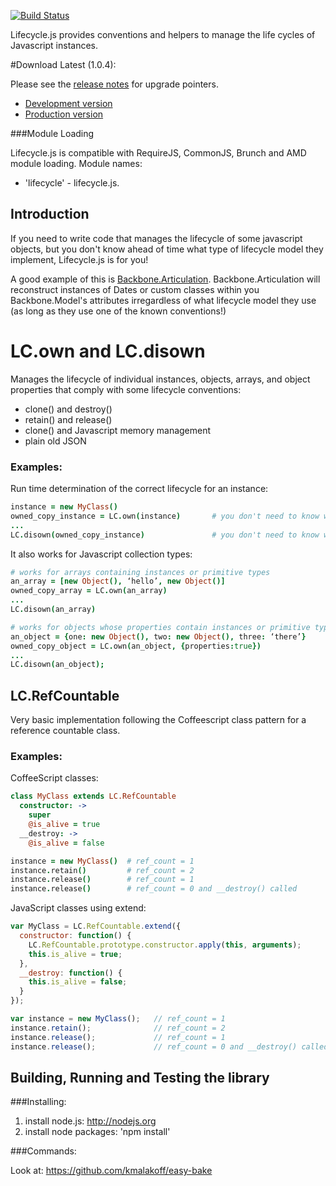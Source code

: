 [![Build Status](https://secure.travis-ci.org/kmalakoff/lifecycle.png)](http://travis-ci.org/kmalakoff/lifecycle#master)

Lifecycle.js provides conventions and helpers to manage the life cycles of Javascript instances.

#Download Latest (1.0.4):

Please see the [release notes](https://github.com/kmalakoff/lifecycle/blob/master/RELEASE_NOTES.md) for upgrade pointers.

* [Development version](https://raw.github.com/kmalakoff/lifecycle/1.0.4/lifecycle.js)
* [Production version](https://raw.github.com/kmalakoff/lifecycle/1.0.4/lifecycle.min.js)

###Module Loading

Lifecycle.js is compatible with RequireJS, CommonJS, Brunch and AMD module loading. Module names:

* 'lifecycle' - lifecycle.js.

Introduction
------------
If you need to write code that manages the lifecycle of some javascript objects, but you don't know ahead of time what type of lifecycle model they implement, Lifecycle.js is for you!

A good example of this is [Backbone.Articulation](https://github.com/kmalakoff/backbone-articulation). Backbone.Articulation will reconstruct instances of Dates or custom classes within you Backbone.Model's attributes irregardless of what lifecycle model they use (as long as they use one of the known conventions!)

# LC.own and LC.disown
Manages the lifecycle of individual instances, objects, arrays, and object properties that comply with some lifecycle conventions:

* clone() and destroy()
* retain() and release()
* clone() and Javascript memory management
* plain old JSON

### Examples:

Run time determination of the correct lifecycle for an instance:

```coffeescript
instance = new MyClass()
owned_copy_instance = LC.own(instance)       # you don't need to know whether MyClass needs to get cloned, retained, etc
...
LC.disown(owned_copy_instance)               # you don't need to know whether MyClass needs to get destroyed, released, etc
```

It also works for Javascript collection types:

```coffeescript
# works for arrays containing instances or primitive types
an_array = [new Object(), ‘hello’, new Object()]
owned_copy_array = LC.own(an_array)
...
LC.disown(an_array)

# works for objects whose properties contain instances or primitive types
an_object = {one: new Object(), two: new Object(), three: ‘there’}
owned_copy_object = LC.own(an_object, {properties:true})
...
LC.disown(an_object);
```

## LC.RefCountable
Very basic implementation following the Coffeescript class pattern for a reference countable class.

### Examples:

CoffeeScript classes:

```coffeescript
class MyClass extends LC.RefCountable
  constructor: ->
    super
    @is_alive = true
  __destroy: ->
    @is_alive = false

instance = new MyClass()  # ref_count = 1
instance.retain()         # ref_count = 2
instance.release()        # ref_count = 1
instance.release()        # ref_count = 0 and __destroy() called
```

JavaScript classes using extend:

```javascript
var MyClass = LC.RefCountable.extend({
  constructor: function() {
    LC.RefCountable.prototype.constructor.apply(this, arguments);
    this.is_alive = true;
  },
  __destroy: function() {
    this.is_alive = false;
  }
});

var instance = new MyClass();   // ref_count = 1
instance.retain();              // ref_count = 2
instance.release();             // ref_count = 1
instance.release();             // ref_count = 0 and __destroy() called
```

Building, Running and Testing the library
-----------------------

###Installing:

1. install node.js: http://nodejs.org
2. install node packages: 'npm install'

###Commands:

Look at: https://github.com/kmalakoff/easy-bake
